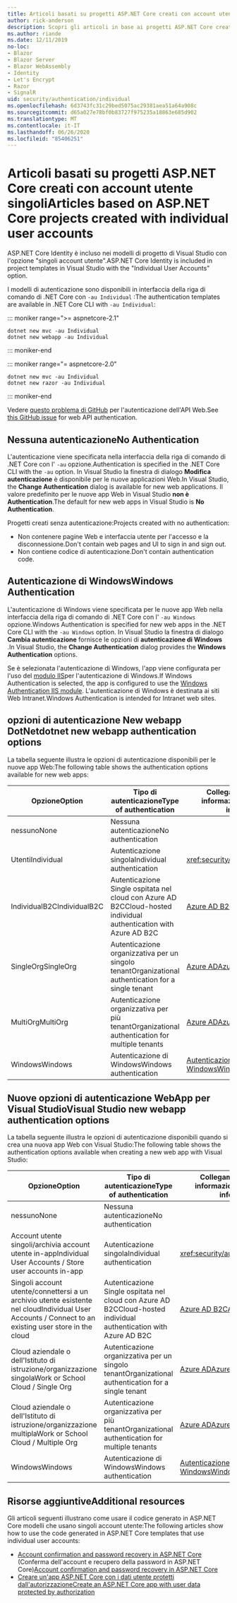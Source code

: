 ```yaml
---
title: Articoli basati su progetti ASP.NET Core creati con account utente singoli
author: rick-anderson
description: Scopri gli articoli in base ai progetti ASP.NET Core creati con singoli account utente.
ms.author: riande
ms.date: 12/11/2019
no-loc:
- Blazor
- Blazor Server
- Blazor WebAssembly
- Identity
- Let's Encrypt
- Razor
- SignalR
uid: security/authentication/individual
ms.openlocfilehash: 6d3743fc31c29bed5075ac29381aea51a64a908c
ms.sourcegitcommit: d65a027e78bf0b83727f975235a18863e685d902
ms.translationtype: MT
ms.contentlocale: it-IT
ms.lasthandoff: 06/26/2020
ms.locfileid: "85406251"
---
```

# <a name="articles-based-on-aspnet-core-projects-created-with-individual-user-accounts"></a><span data-ttu-id="be1c7-103">Articoli basati su progetti ASP.NET Core creati con account utente singoli</span><span class="sxs-lookup"><span data-stu-id="be1c7-103">Articles based on ASP.NET Core projects created with individual user accounts</span></span>

<span data-ttu-id="be1c7-104">ASP.NET Core Identity è incluso nei modelli di progetto di Visual Studio con l'opzione "singoli account utente".</span><span class="sxs-lookup"><span data-stu-id="be1c7-104">ASP.NET Core Identity is included in project templates in Visual Studio with the "Individual User Accounts" option.</span></span>

<span data-ttu-id="be1c7-105">I modelli di autenticazione sono disponibili in interfaccia della riga di comando di .NET Core con `-au Individual` :</span><span class="sxs-lookup"><span data-stu-id="be1c7-105">The authentication templates are available in .NET Core CLI with `-au Individual`:</span></span>

::: moniker range=">= aspnetcore-2.1"

```dotnetcli
dotnet new mvc -au Individual
dotnet new webapp -au Individual
```

::: moniker-end

::: moniker range="= aspnetcore-2.0"

```dotnetcli
dotnet new mvc -au Individual
dotnet new razor -au Individual
```

::: moniker-end

<span data-ttu-id="be1c7-106">Vedere [questo problema di GitHub](https://github.com/dotnet/AspNetCore/issues/5833) per l'autenticazione dell'API Web.</span><span class="sxs-lookup"><span data-stu-id="be1c7-106">See [this GitHub issue](https://github.com/dotnet/AspNetCore/issues/5833) for web API authentication.</span></span>

<a name="no"></a>

## <a name="no-authentication"></a><span data-ttu-id="be1c7-107">Nessuna autenticazione</span><span class="sxs-lookup"><span data-stu-id="be1c7-107">No Authentication</span></span>

<span data-ttu-id="be1c7-108">L'autenticazione viene specificata nella interfaccia della riga di comando di .NET Core con l' `-au` opzione.</span><span class="sxs-lookup"><span data-stu-id="be1c7-108">Authentication is specified in the .NET Core CLI with the `-au` option.</span></span> <span data-ttu-id="be1c7-109">In Visual Studio la finestra di dialogo **Modifica autenticazione** è disponibile per le nuove applicazioni Web.</span><span class="sxs-lookup"><span data-stu-id="be1c7-109">In Visual Studio, the **Change Authentication** dialog is available for new web applications.</span></span> <span data-ttu-id="be1c7-110">Il valore predefinito per le nuove app Web in Visual Studio **non è Authentication**.</span><span class="sxs-lookup"><span data-stu-id="be1c7-110">The default for new web apps in Visual Studio is **No Authentication**.</span></span>

<span data-ttu-id="be1c7-111">Progetti creati senza autenticazione:</span><span class="sxs-lookup"><span data-stu-id="be1c7-111">Projects created with no authentication:</span></span>

* <span data-ttu-id="be1c7-112">Non contenere pagine Web e interfaccia utente per l'accesso e la disconnessione.</span><span class="sxs-lookup"><span data-stu-id="be1c7-112">Don't contain web pages and UI to sign in and sign out.</span></span>
* <span data-ttu-id="be1c7-113">Non contiene codice di autenticazione.</span><span class="sxs-lookup"><span data-stu-id="be1c7-113">Don't contain authentication code.</span></span>

<a name="win"></a>

## <a name="windows-authentication"></a><span data-ttu-id="be1c7-114">Autenticazione di Windows</span><span class="sxs-lookup"><span data-stu-id="be1c7-114">Windows Authentication</span></span>

<span data-ttu-id="be1c7-115">L'autenticazione di Windows viene specificata per le nuove app Web nella interfaccia della riga di comando di .NET Core con l' `-au Windows` opzione.</span><span class="sxs-lookup"><span data-stu-id="be1c7-115">Windows Authentication is specified for new web apps in the .NET Core CLI with the `-au Windows` option.</span></span> <span data-ttu-id="be1c7-116">In Visual Studio la finestra di dialogo **Cambia autenticazione** fornisce le opzioni di **autenticazione di Windows** .</span><span class="sxs-lookup"><span data-stu-id="be1c7-116">In Visual Studio, the **Change Authentication** dialog provides the **Windows Authentication** options.</span></span>

<span data-ttu-id="be1c7-117">Se è selezionata l'autenticazione di Windows, l'app viene configurata per l'uso del [modulo IIS](xref:host-and-deploy/iis/modules)per l'autenticazione di Windows.</span><span class="sxs-lookup"><span data-stu-id="be1c7-117">If Windows Authentication is selected, the app is configured to use the [Windows Authentication IIS module](xref:host-and-deploy/iis/modules).</span></span> <span data-ttu-id="be1c7-118">L'autenticazione di Windows è destinata ai siti Web Intranet.</span><span class="sxs-lookup"><span data-stu-id="be1c7-118">Windows Authentication is intended for Intranet web sites.</span></span>

## <a name="dotnet-new-webapp-authentication-options"></a><span data-ttu-id="be1c7-119">opzioni di autenticazione New webapp DotNet</span><span class="sxs-lookup"><span data-stu-id="be1c7-119">dotnet new webapp authentication options</span></span>

<span data-ttu-id="be1c7-120">La tabella seguente illustra le opzioni di autenticazione disponibili per le nuove app Web:</span><span class="sxs-lookup"><span data-stu-id="be1c7-120">The following table shows the authentication options available for new web apps:</span></span>

| <span data-ttu-id="be1c7-121">Opzione</span><span class="sxs-lookup"><span data-stu-id="be1c7-121">Option</span></span> | <span data-ttu-id="be1c7-122">Tipo di autenticazione</span><span class="sxs-lookup"><span data-stu-id="be1c7-122">Type of authentication</span></span> | <span data-ttu-id="be1c7-123">Collegamento per altre informazioni</span><span class="sxs-lookup"><span data-stu-id="be1c7-123">Link for more information</span></span> |
 | ----------------- | ------------ | ---------- |
| <span data-ttu-id="be1c7-124">nessuno</span><span class="sxs-lookup"><span data-stu-id="be1c7-124">None</span></span>            |  <span data-ttu-id="be1c7-125">Nessuna autenticazione</span><span class="sxs-lookup"><span data-stu-id="be1c7-125">No authentication</span></span> | | 
| <span data-ttu-id="be1c7-126">Utenti</span><span class="sxs-lookup"><span data-stu-id="be1c7-126">Individual</span></span>      |  <span data-ttu-id="be1c7-127">Autenticazione singola</span><span class="sxs-lookup"><span data-stu-id="be1c7-127">Individual authentication</span></span> | <xref:security/authentication/identity>
| <span data-ttu-id="be1c7-128">IndividualB2C</span><span class="sxs-lookup"><span data-stu-id="be1c7-128">IndividualB2C</span></span>   |  <span data-ttu-id="be1c7-129">Autenticazione Single ospitata nel cloud con Azure AD B2C</span><span class="sxs-lookup"><span data-stu-id="be1c7-129">Cloud-hosted individual authentication with Azure AD B2C</span></span> | [<span data-ttu-id="be1c7-130">Azure AD B2C</span><span class="sxs-lookup"><span data-stu-id="be1c7-130">Azure AD B2C</span></span>](/azure/active-directory-b2c/) |
| <span data-ttu-id="be1c7-131">SingleOrg</span><span class="sxs-lookup"><span data-stu-id="be1c7-131">SingleOrg</span></span>       |  <span data-ttu-id="be1c7-132">Autenticazione organizzativa per un singolo tenant</span><span class="sxs-lookup"><span data-stu-id="be1c7-132">Organizational authentication for a single tenant</span></span> | [<span data-ttu-id="be1c7-133">Azure AD</span><span class="sxs-lookup"><span data-stu-id="be1c7-133">Azure AD</span></span>](/azure/active-directory/develop/quickstart-v2-aspnet-core-webapp) |
| <span data-ttu-id="be1c7-134">MultiOrg</span><span class="sxs-lookup"><span data-stu-id="be1c7-134">MultiOrg</span></span>        |  <span data-ttu-id="be1c7-135">Autenticazione organizzativa per più tenant</span><span class="sxs-lookup"><span data-stu-id="be1c7-135">Organizational authentication for multiple tenants</span></span> | [<span data-ttu-id="be1c7-136">Azure AD</span><span class="sxs-lookup"><span data-stu-id="be1c7-136">Azure AD</span></span>](/azure/active-directory/develop/quickstart-v2-aspnet-core-webapp) |
| <span data-ttu-id="be1c7-137">Windows</span><span class="sxs-lookup"><span data-stu-id="be1c7-137">Windows</span></span>         |  <span data-ttu-id="be1c7-138">Autenticazione di Windows</span><span class="sxs-lookup"><span data-stu-id="be1c7-138">Windows authentication</span></span> | [<span data-ttu-id="be1c7-139">Autenticazione di Windows</span><span class="sxs-lookup"><span data-stu-id="be1c7-139">Windows Authentication</span></span>](xref:security/authentication/windowsauth)

## <a name="visual-studio-new-webapp-authentication-options"></a><span data-ttu-id="be1c7-140">Nuove opzioni di autenticazione WebApp per Visual Studio</span><span class="sxs-lookup"><span data-stu-id="be1c7-140">Visual Studio new webapp authentication options</span></span>

<span data-ttu-id="be1c7-141">La tabella seguente illustra le opzioni di autenticazione disponibili quando si crea una nuova app Web con Visual Studio:</span><span class="sxs-lookup"><span data-stu-id="be1c7-141">The following table shows the authentication options available when creating a new web app with Visual Studio:</span></span>

| <span data-ttu-id="be1c7-142">Opzione</span><span class="sxs-lookup"><span data-stu-id="be1c7-142">Option</span></span> | <span data-ttu-id="be1c7-143">Tipo di autenticazione</span><span class="sxs-lookup"><span data-stu-id="be1c7-143">Type of authentication</span></span> | <span data-ttu-id="be1c7-144">Collegamento per altre informazioni</span><span class="sxs-lookup"><span data-stu-id="be1c7-144">Link for more information</span></span> |
 | ----------------- | ------------ | ---------- |
| <span data-ttu-id="be1c7-145">nessuno</span><span class="sxs-lookup"><span data-stu-id="be1c7-145">None</span></span>            |  <span data-ttu-id="be1c7-146">Nessuna autenticazione</span><span class="sxs-lookup"><span data-stu-id="be1c7-146">No authentication</span></span> | | 
| <span data-ttu-id="be1c7-147">Account utente singoli/archivia account utente in-app</span><span class="sxs-lookup"><span data-stu-id="be1c7-147">Individual User Accounts / Store user accounts in-app</span></span> |  <span data-ttu-id="be1c7-148">Autenticazione singola</span><span class="sxs-lookup"><span data-stu-id="be1c7-148">Individual authentication</span></span> | <xref:security/authentication/identity> |
| <span data-ttu-id="be1c7-149">Singoli account utente/connettersi a un archivio utente esistente nel cloud</span><span class="sxs-lookup"><span data-stu-id="be1c7-149">Individual User Accounts / Connect to an existing user store in the cloud</span></span> |  <span data-ttu-id="be1c7-150">Autenticazione Single ospitata nel cloud con Azure AD B2C</span><span class="sxs-lookup"><span data-stu-id="be1c7-150">Cloud-hosted individual authentication with Azure AD B2C</span></span> | [<span data-ttu-id="be1c7-151">Azure AD B2C</span><span class="sxs-lookup"><span data-stu-id="be1c7-151">Azure AD B2C</span></span>](/azure/active-directory-b2c/) |
| <span data-ttu-id="be1c7-152">Cloud aziendale o dell'Istituto di istruzione/organizzazione singola</span><span class="sxs-lookup"><span data-stu-id="be1c7-152">Work or School Cloud / Single Org</span></span>  |  <span data-ttu-id="be1c7-153">Autenticazione organizzativa per un singolo tenant</span><span class="sxs-lookup"><span data-stu-id="be1c7-153">Organizational authentication for a single tenant</span></span> | [<span data-ttu-id="be1c7-154">Azure AD</span><span class="sxs-lookup"><span data-stu-id="be1c7-154">Azure AD</span></span>](/azure/active-directory/develop/quickstart-v2-aspnet-core-webapp) |
| <span data-ttu-id="be1c7-155">Cloud aziendale o dell'Istituto di istruzione/organizzazione multipla</span><span class="sxs-lookup"><span data-stu-id="be1c7-155">Work or School Cloud / Multiple Org</span></span> |  <span data-ttu-id="be1c7-156">Autenticazione organizzativa per più tenant</span><span class="sxs-lookup"><span data-stu-id="be1c7-156">Organizational authentication for multiple tenants</span></span> | [<span data-ttu-id="be1c7-157">Azure AD</span><span class="sxs-lookup"><span data-stu-id="be1c7-157">Azure AD</span></span>](/azure/active-directory/develop/quickstart-v2-aspnet-core-webapp) |
| <span data-ttu-id="be1c7-158">Windows</span><span class="sxs-lookup"><span data-stu-id="be1c7-158">Windows</span></span>         |  <span data-ttu-id="be1c7-159">Autenticazione di Windows</span><span class="sxs-lookup"><span data-stu-id="be1c7-159">Windows authentication</span></span> | [<span data-ttu-id="be1c7-160">Autenticazione di Windows</span><span class="sxs-lookup"><span data-stu-id="be1c7-160">Windows Authentication</span></span>](xref:security/authentication/windowsauth)

## <a name="additional-resources"></a><span data-ttu-id="be1c7-161">Risorse aggiuntive</span><span class="sxs-lookup"><span data-stu-id="be1c7-161">Additional resources</span></span>

<span data-ttu-id="be1c7-162">Gli articoli seguenti illustrano come usare il codice generato in ASP.NET Core modelli che usano singoli account utente:</span><span class="sxs-lookup"><span data-stu-id="be1c7-162">The following articles show how to use the code generated in ASP.NET Core templates that use individual user accounts:</span></span>

* <span data-ttu-id="be1c7-163">[Account confirmation and password recovery in ASP.NET Core](xref:security/authentication/accconfirm) (Conferma dell'account e recupero della password in ASP.NET Core)</span><span class="sxs-lookup"><span data-stu-id="be1c7-163">[Account confirmation and password recovery in ASP.NET Core](xref:security/authentication/accconfirm)</span></span>
* [<span data-ttu-id="be1c7-164">Creare un'app ASP.NET Core con i dati utente protetti dall'autorizzazione</span><span class="sxs-lookup"><span data-stu-id="be1c7-164">Create an ASP.NET Core app with user data protected by authorization</span></span>](xref:security/authorization/secure-data)
